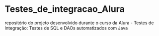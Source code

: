 # Testes_de_integracao_Alura
repositório do projeto desenvolvido durante o curso da Alura - Testes de Integração: Testes de SQL e DAOs automatizados com Java
